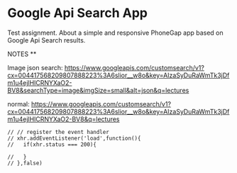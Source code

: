 Google Api Search App
=========================

Test assignment. About a simple and responsive PhoneGap app based on Google Api Search results.

NOTES
**

Image json search: https://www.googleapis.com/customsearch/v1?cx=004417568209807888223%3A6slior__w8o&key=AIzaSyDuRaWmTk3jDfm1u4ejlHICRNYXaO2-BV8&searchType=image&imgSize=small&alt=json&q=lectures

normal: https://www.googleapis.com/customsearch/v1?cx=004417568209807888223%3A6slior__w8o&key=AIzaSyDuRaWmTk3jDfm1u4ejlHICRNYXaO2-BV8&q=lectures


    // // register the event handler
    // xhr.addEventListener('load',function(){
    //   if(xhr.status === 200){
          
    //   }
    // },false)
